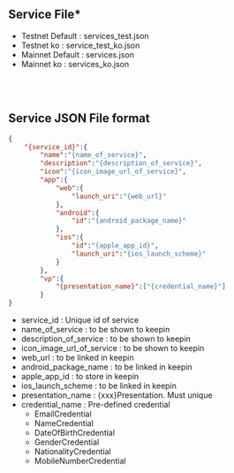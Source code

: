 ## Service File*

- Testnet Default : services_test.json  
- Testnet ko      : service_test_ko.json  
- Mainnet Default : services.json
- Mainnet ko      : services_ko.json

<br/>
<br/>

## Service JSON File format
```json
{
	"{service_id}":{
    	"name":"{name_of_service}",
		"description":"{description_of_service}",
		"icon":"{icon_image_url_of_service}",
		"app":{
			"web":{
				"launch_uri":"{web_url}"
			},
			"android":{
				"id":"{android_package_name}"
			},
			"ios":{
				"id":"{apple_app_id}",
				"launch_uri":"{ios_launch_scheme}"
			}
		},
		"vp":{
			"{presentation_name}":["{credential_name}"]
		}
}
```
- service_id : Unique id of service
- name_of_service : to be shown to keepin
- description_of_service : to be shown to keepin
- icon_image_url_of_service : to be shown to keepin
- web_url : to be linked in keepin
- android_package_name : to be linked in keepin
- apple_app_id : to store in keepin
- ios_launch_scheme : to be linked in keepin
- presentation_name : {xxx}Presentation. Must unique
- credential_name : Pre-defined credential
  - EmailCredential
  - NameCredential
  - DateOfBirthCredential
  - GenderCredential
  - NationalityCredential
  - MobileNumberCredential
  
  
